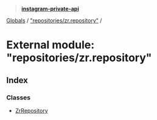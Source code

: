 > **[instagram-private-api](../README.md)**

[Globals](../README.md) / ["repositories/zr.repository"](_repositories_zr_repository_.md) /

# External module: "repositories/zr.repository"

## Index

### Classes

* [ZrRepository](../classes/_repositories_zr_repository_.zrrepository.md)